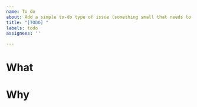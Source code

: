 ```yaml
---
name: To do
about: Add a simple to-do type of issue (something small that needs to be done)
title: "[TODO] "
labels: todo
assignees: ''

---
```


# What

# Why
